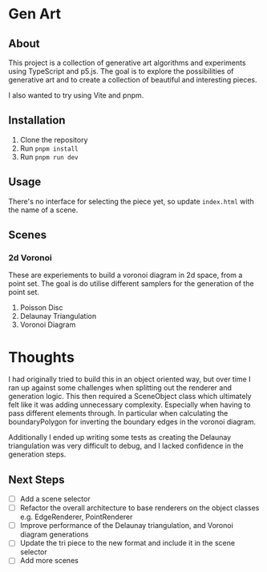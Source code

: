 # Gen Art

## About

This project is a collection of generative art algorithms and experiments using TypeScript and p5.js. The goal is to explore the possibilities of generative art and to create a collection of beautiful and interesting pieces.

I also wanted to try using Vite and pnpm.

## Installation

1. Clone the repository
1. Run `pnpm install`
1. Run `pnpm run dev`

## Usage

There's no interface for selecting the piece yet, so update `index.html` with the name of a scene.

## Scenes

### 2d Voronoi

These are experiements to build a voronoi diagram in 2d space, from a point set. The goal is do utilise different samplers for the generation of the point set.

1. Poisson Disc
1. Delaunay Triangulation
1. Voronoi Diagram

# Thoughts

I had originally tried to build this in an object oriented way, but over time I ran up against some challenges when splitting out the renderer and generation logic. This then required a SceneObject class which ultimately felt like it was adding unnecessary complexity. Especially when having to pass different elements through. In particular when calculating the boundaryPolygon for inverting the boundary edges in the voronoi diagram.

Additionally I ended up writing some tests as creating the Delaunay triangulation was very difficult to debug, and I lacked confidence in the generation steps.

## Next Steps

- [ ] Add a scene selector
- [ ] Refactor the overall architecture to base renderers on the object classes e.g. EdgeRenderer, PointRenderer
- [ ] Improve performance of the Delaunay triangulation, and Voronoi diagram generations
- [ ] Update the tri piece to the new format and include it in the scene selector
- [ ] Add more scenes
